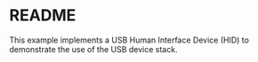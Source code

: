 # README

This example implements a USB Human Interface Device (HID) 
to demonstrate the use of the USB device stack.

